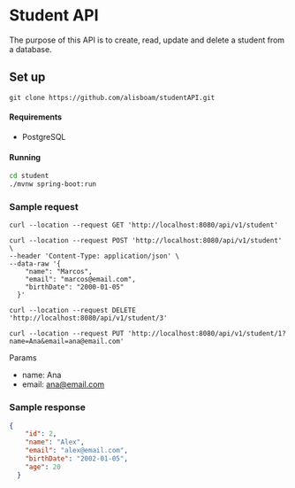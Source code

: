 # Student API
The purpose of this API is to create, read, update and delete a student from a database.

## Set up
```shell
git clone https://github.com/alisboam/studentAPI.git
```

#### Requirements
- PostgreSQL

#### Running

```sh
cd student
./mvnw spring-boot:run
```
### Sample request

```shell
curl --location --request GET 'http://localhost:8080/api/v1/student'
```

```shell
curl --location --request POST 'http://localhost:8080/api/v1/student' \
--header 'Content-Type: application/json' \
--data-raw '{
    "name": "Marcos",
    "email": "marcos@email.com",
    "birthDate": "2000-01-05"
  }'
```
```shell
curl --location --request DELETE 'http://localhost:8080/api/v1/student/3'
```
```shell
curl --location --request PUT 'http://localhost:8080/api/v1/student/1?name=Ana&email=ana@email.com'
```
Params
 - name: Ana
 - email: ana@email.com

### Sample response

```json
{
    "id": 2,
    "name": "Alex",
    "email": "alex@email.com",
    "birthDate": "2002-01-05",
    "age": 20
  }
```
